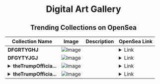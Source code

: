 <div align="center">

# Digital Art Gallery

## Trending Collections on OpenSea

| Collection Name                       | Image                                                                                     | Description                       | OpenSea Link                                                                                          |
|---------------------------------------|-------------------------------------------------------------------------------------------|-----------------------------------|--------------------------------------------------------------------------------------------------------|
| **DFGRTYGHJ** | ![Image](https://i.seadn.io/s/raw/files/74f2209cd323a1df43dba11b7a592a45.webp?w=500&auto=format?w=200&auto=format) |  | <details><summary>Link</summary>[DFGRTYGHJ](https://opensea.io/collection/dfgrtyghj-11)</details> |
| **DFGYTYJGJ** | ![Image](https://i.seadn.io/s/raw/files/a39131c40dbb3b881b64dfafab03077c.webp?w=500&auto=format?w=200&auto=format) |  | <details><summary>Link</summary>[DFGYTYJGJ](https://opensea.io/collection/dfgytyjgj-11)</details> |
| **<details><summary>theTrumpOfficia...</summary>theTrumpOfficial</details>** | ![Image](https://i.seadn.io/s/raw/files/81d7f4f09b5dc3dddba113f3b569e6c2.jpg?w=500&auto=format?w=200&auto=format) |  | <details><summary>Link</summary>[theTrumpOfficial](https://opensea.io/collection/thetrumpofficial-4)</details> |
| **<details><summary>theTrumpOfficia...</summary>theTrumpOfficial</details>** | ![Image](https://i.seadn.io/s/raw/files/81d7f4f09b5dc3dddba113f3b569e6c2.jpg?w=500&auto=format?w=200&auto=format) |  | <details><summary>Link</summary>[theTrumpOfficial](https://opensea.io/collection/thetrumpofficial-3)</details> |

</div>